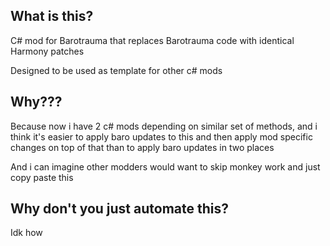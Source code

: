 ## What is this?
C# mod for Barotrauma that replaces Barotrauma code with identical Harmony patches

Designed to be used as template for other c# mods
## Why???
Because now i have 2 c# mods depending on similar set of methods, and i think it's easier to apply baro updates to this and then apply mod specific changes on top of that than to apply baro updates in two places

And i can imagine other modders would want to skip monkey work and just copy paste this
## Why don't you just automate this?
Idk how
